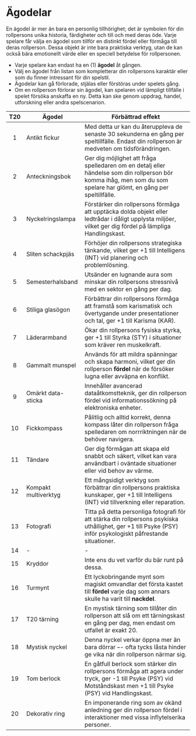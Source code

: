 # Ägodelar

En ägodel är mer än bara en personlig tillhörighet; det är symbolen för din rollpersons unika historia, färdigheter och till och med deras öde. Varje spelare får välja en ägodel som tillför en distinkt fördel eller förmåga till deras rollperson. Dessa objekt är inte bara praktiska verktyg, utan de kan också bära emotionellt värde eller en speciell betydelse för rollpersonen.

- Varje spelare kan endast ha en (1) **ägodel** åt gången.
- Välj en ägodel från listan som kompletterar din rollpersons karaktär eller som du finner intressant för din spelstil.
- Ägodelar kan gå förlorade, stjälas eller förstöras under spelets gång.
- Om en rollperson förlorar sin ägodel, kan spelaren vid lämpligt tillfälle i spelet försöka anskaffa en ny. Detta kan ske genom uppdrag, handel, utforskning eller andra spelscenarion.

| **T20** | **Ägodel**             | **Förbättrad effekt**                                     |
|:-------:|------------------------|-----------------------------------------------------------|
| 1       | Antikt fickur          | Med detta ur kan du återuppleva de senaste 30 sekunderna en gång per speltillfälle. Endast din rollperson är medveten om tidsförändringen. |
| 2       | Anteckningsbok         | Ger dig möjlighet att fråga spelledaren om en detalj eller händelse som din rollperson bör komma ihåg, men som du som spelare har glömt, en gång per speltillfälle. |
| 3       | Nyckelringslampa       | Förstärker din rollpersons förmåga att upptäcka dolda objekt eller ledtrådar i dåligt upplysta miljöer, vilket ger dig fördel på lämpliga Handlingskast. |
| 4       | Sliten schackpjäs      | Förhöjer din rollpersons strategiska tänkande, vilket ger +1 till Intelligens (INT) vid planering och problemlösning. |
| 5       | Semesterhalsband       | Utsänder en lugnande aura som minskar din rollpersons stressnivå med en sektor en gång per dag. |
| 6       | Stiliga glasögon       | Förbättrar din rollpersons förmåga att framstå som karismatisk och övertygande under presentationer och tal, ger +1 till Karisma (KAR). |
| 7       | Läderarmband           | Ökar din rollpersons fysiska styrka, ger +1 till Styrka (STY) i situationer som kräver ren muskelkraft. |
| 8       | Gammalt munspel        | Används för att mildra spänningar och skapa harmoni, vilket ger din rollperson **fördel** när de försöker lugna eller avväpna en konflikt. |
| 9       | Omärkt data-sticka     | Innehåller avancerad dataåtkomstteknik, ger din rollperson fördel vid informationssökning på elektroniska enheter. |
| 10      | Fickkompass            | Pålitlig och alltid korrekt, denna kompass låter din rollperson fråga spelledaren om norrriktningen när de behöver navigera. |
| 11      | Tändare                | Ger dig förmågan att skapa eld snabbt och säkert, vilket kan vara användbart i oväntade situationer eller vid behov av värme. |
| 12      | Kompakt multiverktyg   | Ett mångsidigt verktyg som förbättrar din rollpersons praktiska kunskaper, ger +1 till Intelligens (INT) vid tillverkning eller reparation. |
| 13      | Fotografi              | Titta på detta personliga fotografi för att stärka din rollpersons psykiska uthållighet, ger +1 till Psyke (PSY) inför psykologiskt påfrestande situationer. |
| 14      | -                      | - |
| 15      | Kryddor                | Inte ens du vet varför du bär runt på dessa. |
| 16      | Turmynt                | Ett lyckobringande mynt som magiskt omvandlar det första kastet till **fördel** varje dag som annars skulle ha varit till **nackdel**. |
| 17      | T20 tärning            | En mystisk tärning som tillåter din rollperson att slå om ett tärningskast en gång per dag, men endast om utfallet är exakt 20. |
| 18      | Mystisk nyckel         | Denna nyckel verkar öppna mer än bara dörrar –- ofta tycks låsta hinder ge vika när din rollperson närmar sig. |
| 19      | Tom berlock            | En gåtfull berlock som stärker din rollpersons förmåga att agera under tryck, ger -1 till Psyke (PSY) vid Motståndskast men +1 till Psyke (PSY) vid Handlingskast. |
| 20      | Dekorativ ring         | En imponerande ring som av okänd anledning ger din rollperson fördel i interaktioner med vissa inflytelserika personer. |

